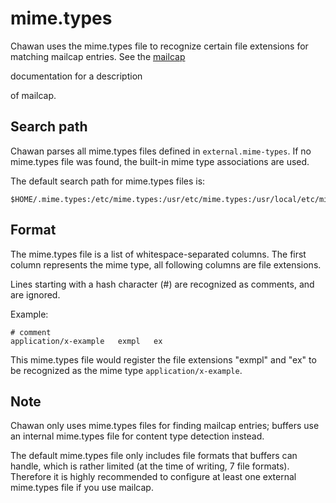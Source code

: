 <!-- MANON
% cha-mime.types(5) | MIME type detection in Chawan
MANOFF -->

# mime.types

Chawan uses the mime.types file to recognize certain file extensions for
matching mailcap entries. See the <!-- MANOFF -->[mailcap](mailcap.md)<!-- MANON -->
<!-- MANON **cha-mailcap**(5) MANOFF --> documentation for a description
of mailcap.

## Search path

Chawan parses all mime.types files defined in `external.mime-types`. If no
mime.types file was found, the built-in mime type associations are used.

The default search path for mime.types files is:

```
$HOME/.mime.types:/etc/mime.types:/usr/etc/mime.types:/usr/local/etc/mime.types
```

## Format

The mime.types file is a list of whitespace-separated columns. The first
column represents the mime type, all following columns are file extensions.

Lines starting with a hash character (#) are recognized as comments, and
are ignored.

Example:

```
# comment
application/x-example	exmpl	ex
```

This mime.types file would register the file extensions "exmpl" and "ex"
to be recognized as the mime type `application/x-example`.

## Note

Chawan only uses mime.types files for finding mailcap entries; buffers use an
internal mime.types file for content type detection instead.

The default mime.types file only includes file formats that buffers can handle,
which is rather limited (at the time of writing, 7 file formats). Therefore it
is highly recommended to configure at least one external mime.types file if you
use mailcap.

<!-- MANON
## See also

**cha**(1)
MANOFF -->
